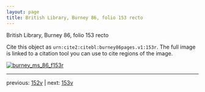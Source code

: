 ```yaml
---
layout: page
title: British Library, Burney 86, folio 153 recto
---
```


British Library, Burney 86, folio 153 recto

Cite this object as `urn:cite2:citebl:burney86pages.v1:153r`.  The full image is linked to a citation tool you can use to cite regions of the image.

[![burney_ms_86_f153r](http://www.homermultitext.org/iipsrv?IIIF=/project/homer/pyramidal/deepzoom/citebl/burney86imgs/v1/burney_ms_86_f153r.tif/full/800,/0/default.jpg)](http://www.homermultitext.org/ict2/?urn=urn:cite2:citebl:burney86imgs.v1:burney_ms_86_f153r) 

---

previous:  [152v](../152v/) | next: [153v](../153v/)